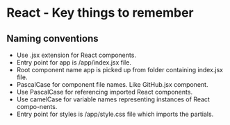 # React - Key things to remember

## Naming conventions
- Use .jsx extension for React components.
- Entry point for app is /app/index.jsx file.
- Root component name app is picked up from folder containing index.jsx file.
- PascalCase for component file names. Like GitHub.jsx component.
- Use PascalCase for referencing imported React components.
- Use camelCase for variable names representing instances of React compo-nents.
- Entry point for styles is /app/style.css file which imports the partials.
